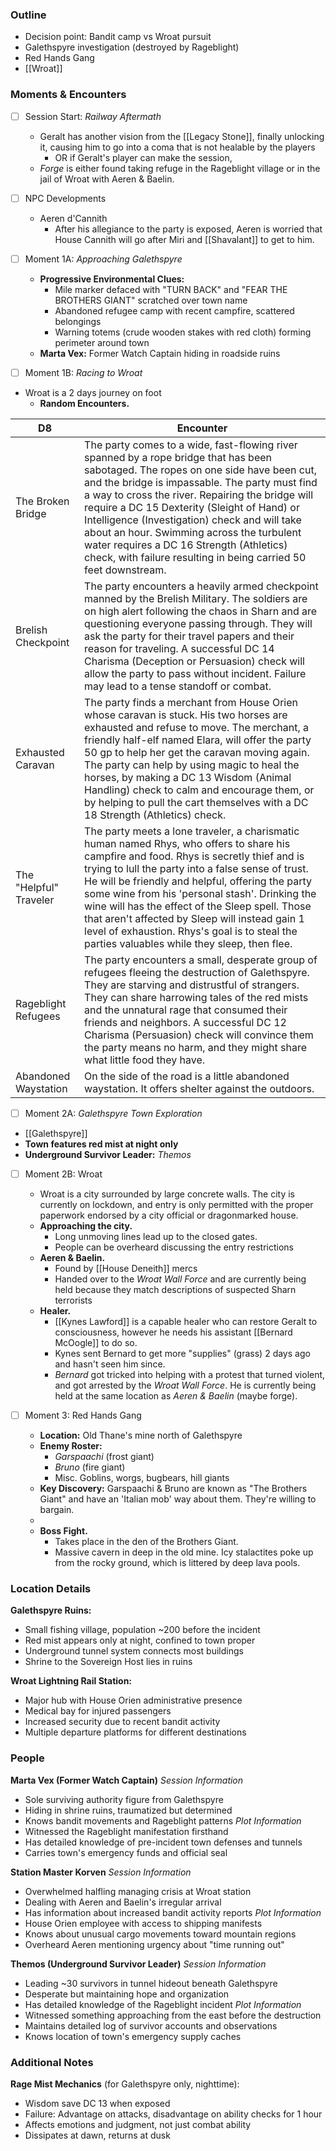 ### Outline

- Decision point: Bandit camp vs Wroat pursuit
- Galethspyre investigation (destroyed by Rageblight)
- Red Hands Gang
- [[Wroat]]


### Moments & Encounters

- [ ] Session Start: _Railway Aftermath_
	- Geralt has another vision from the [[Legacy Stone]], finally unlocking it, causing him to go into a coma that is not healable by the players
		- OR if Geralt's player can make the session, 
	- *Forge* is either found taking refuge in the Rageblight village or in the jail of Wroat with Aeren & Baelin.

- [ ] NPC Developments
	- Aeren d'Cannith
		- After his allegiance to the party is exposed, Aeren is worried that House Cannith will go after Miri and [[Shavalant]] to get to him.

- [ ] Moment 1A: _Approaching Galethspyre_ 
	- **Progressive Environmental Clues:**
		- Mile marker defaced with "TURN BACK" and "FEAR THE BROTHERS GIANT" scratched over town name
		- Abandoned refugee camp with recent campfire, scattered belongings
		- Warning totems (crude wooden stakes with red cloth) forming perimeter around town
	- **Marta Vex:** Former Watch Captain hiding in roadside ruins

- [ ] Moment 1B: _Racing to Wroat_
- Wroat is a 2 days journey on foot
	- **Random Encounters.**

| D8                     | Encounter                                                                                                                                                                                                                                                                                                                                                                                                                                                                                                  |
| ---------------------- | ---------------------------------------------------------------------------------------------------------------------------------------------------------------------------------------------------------------------------------------------------------------------------------------------------------------------------------------------------------------------------------------------------------------------------------------------------------------------------------------------------------- |
| The Broken Bridge      | The party comes to a wide, fast-flowing river spanned by a rope bridge that has been sabotaged. The ropes on one side have been cut, and the bridge is impassable. The party must find a way to cross the river. Repairing the bridge will require a DC 15 Dexterity (Sleight of Hand) or Intelligence (Investigation) check and will take about an hour. Swimming across the turbulent water requires a DC 16 Strength (Athletics) check, with failure resulting in being carried 50 feet downstream.     |
| Brelish Checkpoint     | The party encounters a heavily armed checkpoint manned by the Brelish Military. The soldiers are on high alert following the chaos in Sharn and are questioning everyone passing through. They will ask the party for their travel papers and their reason for traveling. A successful DC 14 Charisma (Deception or Persuasion) check will allow the party to pass without incident. Failure may lead to a tense standoff or combat.                                                                       |
| Exhausted Caravan      | The party finds a merchant from House Orien whose caravan is stuck. His two horses are exhausted and refuse to move. The merchant, a friendly half-elf named Elara, will offer the party 50 gp to help her get the caravan moving again. The party can help by using magic to heal the horses, by making a DC 13 Wisdom (Animal Handling) check to calm and encourage them, or by helping to pull the cart themselves with a DC 18 Strength (Athletics) check.                                             |
| The "Helpful" Traveler | The party meets a lone traveler, a charismatic human named Rhys, who offers to share his campfire and food. Rhys is secretly thief and is trying to lull the party into a false sense of trust. He will be friendly and helpful, offering the party some wine from his 'personal stash'. Drinking the wine will has the effect of the Sleep spell. Those that aren't affected by Sleep will instead gain 1 level of exhaustion. Rhys's goal is to steal the parties valuables while they sleep, then flee. |
| Rageblight Refugees    | The party encounters a small, desperate group of refugees fleeing the destruction of Galethspyre. They are starving and distrustful of strangers. They can share harrowing tales of the red mists and the unnatural rage that consumed their friends and neighbors. A successful DC 12 Charisma (Persuasion) check will convince them the party means no harm, and they might share what little food they have.                                                                                            |
| Abandoned Waystation   | On the side of the road is a little abandoned waystation. It offers shelter against the outdoors.                                                                                                                                                                                                                                                                                                                                                                                                          |

- [ ] Moment 2A: _Galethspyre Town Exploration_  
- [[Galethspyre]]
- **Town features red mist at night only**
- **Underground Survivor Leader:** *Themos*

- [ ] Moment 2B: Wroat
	- Wroat is a city surrounded by large concrete walls. The city is currently on lockdown, and entry is only permitted with the proper paperwork endorsed by a city official or dragonmarked house.
	- **Approaching the city.**
		- Long unmoving lines lead up to the closed gates.
		- People can be overheard discussing the entry restrictions
	- **Aeren & Baelin.**
		- Found by [[House Deneith]] mercs
		- Handed over to the *Wroat Wall Force* and are currently being held because they match descriptions of suspected Sharn terrorists
	- **Healer.**
		- [[Kynes Lawford]] is a capable healer who can restore Geralt to consciousness, however he needs his assistant [[Bernard McOogle]] to do so.
		- Kynes sent Bernard to get more "supplies" (grass) 2 days ago and hasn't seen him since.
		- *Bernard* got tricked into helping with a protest that turned violent, and got arrested by the *Wroat Wall Force*. He is currently being held at the same location as *Aeren & Baelin* (maybe forge).

- [ ] Moment 3: Red Hands Gang
	- **Location:** Old Thane's mine north of Galethspyre
	- **Enemy Roster:**
	    - *Garspaachi* (frost giant)
	    - *Bruno* (fire giant)
	    - Misc. Goblins, worgs, bugbears, hill giants
	- **Key Discovery:** Garspaachi & Bruno are known as "The Brothers Giant" and have an 'Italian mob' way about them. They're willing to bargain.
	- 
	- **Boss Fight.**
		- Takes place in the den of the Brothers Giant.
		- Massive cavern in deep in the old mine. Icy stalactites poke up from the rocky ground, which is littered by deep lava pools.


### Location Details

**Galethspyre Ruins:**
- Small fishing village, population ~200 before the incident
- Red mist appears only at night, confined to town proper
- Underground tunnel system connects most buildings
- Shrine to the Sovereign Host lies in ruins

**Wroat Lightning Rail Station:**
- Major hub with House Orien administrative presence
- Medical bay for injured passengers
- Increased security due to recent bandit activity
- Multiple departure platforms for different destinations

### People

**Marta Vex (Former Watch Captain)** 
_Session Information_
- Sole surviving authority figure from Galethspyre
- Hiding in shrine ruins, traumatized but determined
- Knows bandit movements and Rageblight patterns
_Plot Information_
- Witnessed the Rageblight manifestation firsthand
- Has detailed knowledge of pre-incident town defenses and tunnels
- Carries town's emergency funds and official seal

**Station Master Korven** 
_Session Information_
- Overwhelmed halfling managing crisis at Wroat station
- Dealing with Aeren and Baelin's irregular arrival
- Has information about increased bandit activity reports 
_Plot Information_
- House Orien employee with access to shipping manifests
- Knows about unusual cargo movements toward mountain regions
- Overheard Aeren mentioning urgency about "time running out"

**Themos (Underground Survivor Leader)** 
_Session Information_
- Leading ~30 survivors in tunnel hideout beneath Galethspyre
- Desperate but maintaining hope and organization
- Has detailed knowledge of the Rageblight incident 
_Plot Information_
- Witnessed something approaching from the east before the destruction
- Maintains detailed log of survivor accounts and observations
- Knows location of town's emergency supply caches

### Additional Notes

**Rage Mist Mechanics** (for Galethspyre only, nighttime):
- Wisdom save DC 13 when exposed
- Failure: Advantage on attacks, disadvantage on ability checks for 1 hour
- Affects emotions and judgment, not just combat ability
- Dissipates at dawn, returns at dusk
